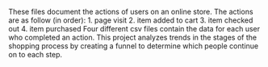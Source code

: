These files document the actions of users on an online store. The actions are as follow (in order): 
	1. page visit
	2. item added to cart
	3. item checked out
	4. item purchased
Four different csv files contain the data for each user who completed an action. This project analyzes trends in the stages of the shopping process by creating a funnel to determine which people continue on to each step. 
